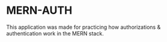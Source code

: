 # MERN-AUTH

This application was made for practicing how authorizations & authentication work in the MERN stack.
